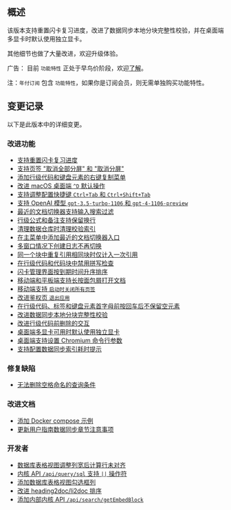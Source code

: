 ## 概述

该版本支持重置闪卡复习进度，改进了数据同步本地分块完整性校验，并在桌面端多显卡时默认使用独立显卡。

其他细节也做了大量改进，欢迎升级体验。

广告： 目前 `功能特性` 正处于早鸟价阶段，欢迎[了解](https://b3log.org/siyuan/pricing.html)。

注：`年付订阅` 包含 `功能特性`，如果你是订阅会员，则无需单独购买功能特性。

## 变更记录

以下是此版本中的详细变更。

### 改进功能

* [支持重置闪卡复习进度](https://github.com/siyuan-note/siyuan/issues/9564)
* [支持页签 "取消全部分屏" 和 "取消分屏"](https://github.com/siyuan-note/siyuan/issues/9586)
* [添加行级代码和键盘元素的右键复制菜单](https://github.com/siyuan-note/siyuan/issues/9630)
* [改进 macOS 桌面端 `^D` 默认操作](https://github.com/siyuan-note/siyuan/issues/9643)
* [支持调整配置快捷键 `Ctrl+Tab` 和 `Ctrl+Shift+Tab`](https://github.com/siyuan-note/siyuan/issues/9645)
* [支持 OpenAI 模型 `gpt-3.5-turbo-1106` 和 `gpt-4-1106-preview`](https://github.com/siyuan-note/siyuan/issues/9659)
* [最近的文档切换器支持输入搜索过滤](https://github.com/siyuan-note/siyuan/issues/9663)
* [行级公式和备注支持保留换行](https://github.com/siyuan-note/siyuan/issues/9664)
* [清理数据仓库时清理校验索引](https://github.com/siyuan-note/siyuan/issues/9665)
* [在主菜单中添加最近的文档切换器入口](https://github.com/siyuan-note/siyuan/issues/9666)
* [多窗口情况下创建日志不再切换](https://github.com/siyuan-note/siyuan/issues/9669)
* [同一个块中重复引用相同块时仅计入一次引用](https://github.com/siyuan-note/siyuan/issues/9670)
* [在行级代码和代码块中禁用拼写检查](https://github.com/siyuan-note/siyuan/issues/9672)
* [闪卡管理界面按到期时间升序排序](https://github.com/siyuan-note/siyuan/pull/9673)
* [移动端和平板端支持长按面包屑打开文档](https://github.com/siyuan-note/siyuan/issues/9674)
* [移动端支持 `启动时关闭所有页签`](https://github.com/siyuan-note/siyuan/issues/9678)
* [改进鉴权页 `退出应用`](https://github.com/siyuan-note/siyuan/issues/9680)
* [在行级代码、标签和键盘元素首字母前按回车后不保留空元素](https://github.com/siyuan-note/siyuan/issues/9682)
* [改进数据同步本地分块完整性校验](https://github.com/siyuan-note/siyuan/issues/9688)
* [改进行级代码前删除的交互](https://github.com/siyuan-note/siyuan/issues/9690)
* [桌面端多显卡可用时默认使用独立显卡](https://github.com/siyuan-note/siyuan/issues/9694)
* [桌面端支持设置 Chromium 命令行参数](https://github.com/siyuan-note/siyuan/issues/9696)
* [支持配置数据同步索引耗时提示](https://github.com/siyuan-note/siyuan/issues/9698)

### 修复缺陷

* [无法删除空格命名的查询条件](https://github.com/siyuan-note/siyuan/issues/9700)

### 改进文档

* [添加 Docker compose 示例](https://github.com/siyuan-note/siyuan/pull/9679)
* [更新用户指南数据同步章节注意事项](https://github.com/siyuan-note/siyuan/issues/9699)

### 开发者

* [数据库表格视图调整列宽后计算行未对齐](https://github.com/siyuan-note/siyuan/issues/9660)
* [内核 API `/api/query/sql` 支持 `||` 操作符](https://github.com/siyuan-note/siyuan/issues/9662)
* [添加数据库表格视图勾选框列](https://github.com/siyuan-note/siyuan/issues/9667)
* [改进 heading2doc/li2doc 排序](https://github.com/siyuan-note/siyuan/issues/9668)
* [添加内部内核 API `/api/search/getEmbedBlock`](https://github.com/siyuan-note/siyuan/issues/9681)
